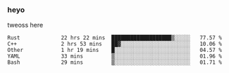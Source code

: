 ### heyo
tweoss here

<!--START_SECTION:waka-->

```text
Rust             22 hrs 22 mins  ███████████████████▒░░░░░   77.57 %
C++              2 hrs 53 mins   ██▓░░░░░░░░░░░░░░░░░░░░░░   10.06 %
Other            1 hr 19 mins    █░░░░░░░░░░░░░░░░░░░░░░░░   04.57 %
YAML             33 mins         ▒░░░░░░░░░░░░░░░░░░░░░░░░   01.96 %
Bash             29 mins         ▒░░░░░░░░░░░░░░░░░░░░░░░░   01.71 %
```

<!--END_SECTION:waka-->

<!--
**Tweoss/tweoss** is a ✨ _special_ ✨ repository because its `README.md` (this file) appears on your GitHub profile.

Here are some ideas to get you started:

- 🔭 I’m currently working on ...
- 🌱 I’m currently learning ...
- 👯 I’m looking to collaborate on ...
- 🤔 I’m looking for help with ...
- 💬 Ask me about ...
- 📫 How to reach me: ...
- 😄 Pronouns: ...
- ⚡ Fun fact: ...
-->
